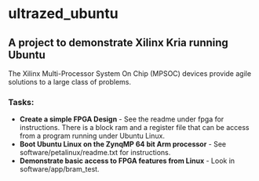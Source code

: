 # ultrazed_ubuntu
## A project to demonstrate Xilinx Kria running Ubuntu

The Xilinx Multi-Processor System On Chip (MPSOC) devices provide agile solutions to a large class of problems.

### Tasks:
- **Create a simple FPGA Design** - See the readme under fpga for instructions.  There is a block ram and a register file that can be access from a program running under Ubuntu Linux.
- **Boot Ubuntu Linux on the ZynqMP 64 bit Arm processor** - See software/petalinux/readme.txt for instructions.
- **Demonstrate basic access to FPGA features from Linux** - Look in software/app/bram_test.
